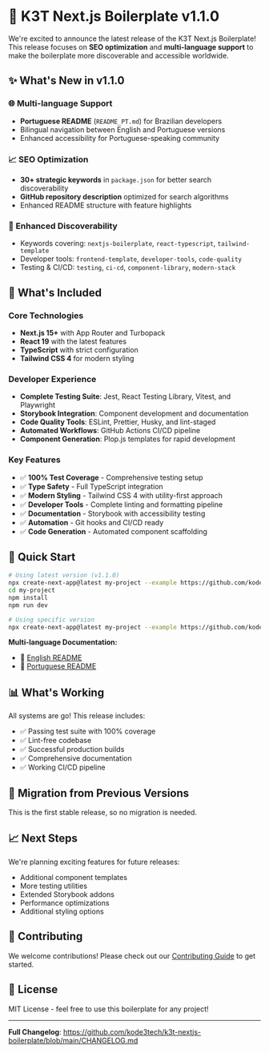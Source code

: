 # 🚀 K3T Next.js Boilerplate v1.1.0

We're excited to announce the latest release of the K3T Next.js Boilerplate! This release focuses on **SEO optimization** and **multi-language support** to make the boilerplate more discoverable and accessible worldwide.

## ✨ What's New in v1.1.0

### 🌐 Multi-language Support
- **Portuguese README** (`README_PT.md`) for Brazilian developers
- Bilingual navigation between English and Portuguese versions
- Enhanced accessibility for Portuguese-speaking community

### 📈 SEO Optimization
- **30+ strategic keywords** in `package.json` for better search discoverability
- **GitHub repository description** optimized for search algorithms
- Enhanced README structure with feature highlights

### 🎯 Enhanced Discoverability
- Keywords covering: `nextjs-boilerplate`, `react-typescript`, `tailwind-template`
- Developer tools: `frontend-template`, `developer-tools`, `code-quality`
- Testing & CI/CD: `testing`, `ci-cd`, `component-library`, `modern-stack`

## 🎯 What's Included

### Core Technologies

- **Next.js 15+** with App Router and Turbopack
- **React 19** with the latest features
- **TypeScript** with strict configuration
- **Tailwind CSS 4** for modern styling

### Developer Experience

- **Complete Testing Suite**: Jest, React Testing Library, Vitest, and Playwright
- **Storybook Integration**: Component development and documentation
- **Code Quality Tools**: ESLint, Prettier, Husky, and lint-staged
- **Automated Workflows**: GitHub Actions CI/CD pipeline
- **Component Generation**: Plop.js templates for rapid development

### Key Features

- ✅ **100% Test Coverage** - Comprehensive testing setup
- ✅ **Type Safety** - Full TypeScript integration
- ✅ **Modern Styling** - Tailwind CSS 4 with utility-first approach
- ✅ **Developer Tools** - Complete linting and formatting pipeline
- ✅ **Documentation** - Storybook with accessibility testing
- ✅ **Automation** - Git hooks and CI/CD ready
- ✅ **Code Generation** - Automated component scaffolding

## 🚀 Quick Start

```bash
# Using latest version (v1.1.0)
npx create-next-app@latest my-project --example https://github.com/kode3tech/k3t-nextjs-boilerplate
cd my-project
npm install
npm run dev

# Using specific version
npx create-next-app@latest my-project --example https://github.com/kode3tech/k3t-nextjs-boilerplate/tree/v1.1.0
```

**Multi-language Documentation:**
- 📖 [English README](README.md)
- 📖 [Portuguese README](README_PT.md)

## 📊 What's Working

All systems are go! This release includes:

- ✅ Passing test suite with 100% coverage
- ✅ Lint-free codebase
- ✅ Successful production builds
- ✅ Comprehensive documentation
- ✅ Working CI/CD pipeline

## 🔄 Migration from Previous Versions

This is the first stable release, so no migration is needed.

## 📈 Next Steps

We're planning exciting features for future releases:

- Additional component templates
- More testing utilities
- Extended Storybook addons
- Performance optimizations
- Additional styling options

## 🤝 Contributing

We welcome contributions! Please check out our [Contributing Guide](CONTRIBUTING.md) to get started.

## 📄 License

MIT License - feel free to use this boilerplate for any project!

---

**Full Changelog**: https://github.com/kode3tech/k3t-nextjs-boilerplate/blob/main/CHANGELOG.md
